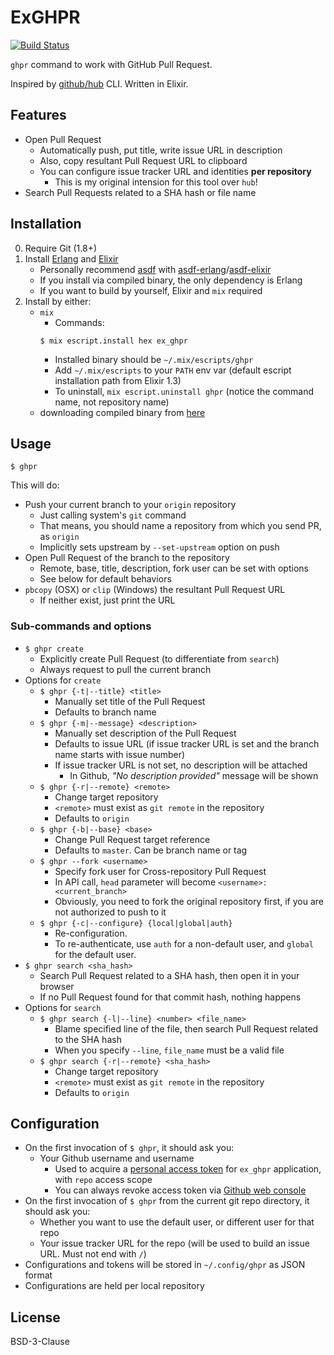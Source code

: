 # ExGHPR

[![Build Status](https://travis-ci.org/ymtszw/ex_ghpr.svg?branch=master)](https://travis-ci.org/ymtszw/ex_ghpr)

`ghpr` command to work with GitHub Pull Request.

Inspired by [github/hub](https://github.com/github/hub) CLI. Written in Elixir.

## Features

- Open Pull Request
    - Automatically push, put title, write issue URL in description
    - Also, copy resultant Pull Request URL to clipboard
    - You can configure issue tracker URL and identities **per repository**
        - This is my original intension for this tool over `hub`!
- Search Pull Requests related to a SHA hash or file name

## Installation

0. Require Git (1.8+)
1. Install [Erlang](http://erlang.org/) and [Elixir](http://elixir-lang.org/)
    - Personally recommend [asdf](https://github.com/asdf-vm/asdf) with
    [asdf-erlang](https://github.com/asdf-vm/asdf-erlang)/[asdf-elixir](https://github.com/asdf-vm/asdf-elixir)
    - If you install via compiled binary, the only dependency is Erlang
    - If you want to build by yourself, Elixir and `mix` required
2. Install by either:
    - `mix`
        - Commands:
        ```
        $ mix escript.install hex ex_ghpr
        ```
        - Installed binary should be `~/.mix/escripts/ghpr`
        - Add `~/.mix/escripts` to your `PATH` env var (default escript installation path from Elixir 1.3)
        - To uninstall, `mix escript.uninstall ghpr` (notice the command name, not repository name)
    - downloading compiled binary from [here](https://github.com/ymtszw/ex_ghpr/releases/latest)

## Usage

    $ ghpr

This will do:

- Push your current branch to your `origin` repository
    - Just calling system's `git` command
    - That means, you should name a repository from which you send PR, as `origin`
    - Implicitly sets upstream by `--set-upstream` option on push
- Open Pull Request of the branch to the repository
    - Remote, base, title, description, fork user can be set with options
    - See below for default behaviors
- `pbcopy` (OSX) or `clip` (Windows) the resultant Pull Request URL
    - If neither exist, just print the URL

### Sub-commands and options

- `$ ghpr create`
    - Explicitly create Pull Request (to differentiate from `search`)
    - Always request to pull the current branch
- Options for `create`
    - `$ ghpr {-t|--title} <title>`
        - Manually set title of the Pull Request
        - Defaults to branch name
    - `$ ghpr {-m|--message} <description>`
        - Manually set description of the Pull Request
        - Defaults to issue URL (if issue tracker URL is set
        and the branch name starts with issue number)
        - If issue tracker URL is not set, no description will be attached
            - In Github, *"No description provided"* message will be shown
    - `$ ghpr {-r|--remote} <remote>`
        - Change target repository
        - `<remote>` must exist as `git remote` in the repository
        - Defaults to `origin`
    - `$ ghpr {-b|--base} <base>`
        - Change Pull Request target reference
        - Defaults to `master`. Can be branch name or tag
    - `$ ghpr --fork <username>`
        - Specify fork user for Cross-repository Pull Request
        - In API call, `head` parameter will become `<username>:<current_branch>`
        - Obviously, you need to fork the original repository first,
        if you are not authorized to push to it
    - `$ ghpr {-c|--configure} {local|global|auth}`
        - Re-configuration.
        - To re-authenticate, use `auth` for a non-default user, and `global` for the default user.
- `$ ghpr search <sha_hash>`
    - Search Pull Request related to a SHA hash, then open it in your browser
    - If no Pull Request found for that commit hash, nothing happens
- Options for `search`
    - `$ ghpr search {-l|--line} <number> <file_name>`
        - Blame specified line of the file, then search Pull Request related to the SHA hash
        - When you specify `--line`, `file_name` must be a valid file
    - `$ ghpr search {-r|--remote} <sha_hash>`
        - Change target repository
        - `<remote>` must exist as `git remote` in the repository
        - Defaults to `origin`


## Configuration

- On the first invocation of `$ ghpr`, it should ask you:
    - Your Github username and username
        - Used to acquire a [personal access token](https://github.com/blog/1509-personal-api-tokens)
        for `ex_ghpr` application, with `repo` access scope
        - You can always revoke access token via [Github web console](https://github.com/settings/tokens)
- On the first invocation of `$ ghpr` from the current git repo directory, it should ask you:
    - Whether you want to use the default user, or different user for that repo
    - Your issue tracker URL for the repo
    (will be used to build an issue URL. Must not end with `/`)
- Configurations and tokens will be stored in `~/.config/ghpr` as JSON format
- Configurations are held per local repository

## License

BSD-3-Clause
